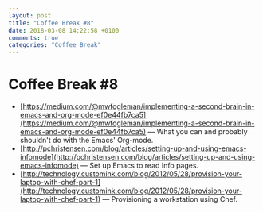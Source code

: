 ```yaml
---
layout: post
title: "Coffee Break #8"
date: 2018-03-08 14:22:58 +0100
comments: true
categories: "Coffee Break"
---
```


# Coffee Break #8

- [https://medium.com/@mwfogleman/implementing-a-second-brain-in-emacs-and-org-mode-ef0e44fb7ca5](https://medium.com/@mwfogleman/implementing-a-second-brain-in-emacs-and-org-mode-ef0e44fb7ca5) &mdash; What you can and probably shouldn't do with the Emacs' Org-mode.
- [http://pchristensen.com/blog/articles/setting-up-and-using-emacs-infomode](http://pchristensen.com/blog/articles/setting-up-and-using-emacs-infomode) &mdash; Set up Emacs to read Info pages.
- [http://technology.customink.com/blog/2012/05/28/provision-your-laptop-with-chef-part-1](http://technology.customink.com/blog/2012/05/28/provision-your-laptop-with-chef-part-1) &mdash; Provisioning a workstation using Chef.
